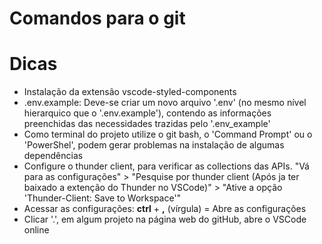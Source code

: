 # Comandos para o git 

# Dicas
* Instalação da extensão vscode-styled-components
* .env.example: Deve-se criar um novo arquivo '.env' (no mesmo nível hierarquico que o '.env.example'), contendo as informações preenchidas das necessidades trazidas pelo '.env_example'
* Como terminal do projeto utilize o git bash, o 'Command Prompt' ou o 'PowerShel', podem gerar problemas na instalação de algumas dependências
* Configure o thunder client, para verificar as collections das APIs. "Vá para as configurações" > "Pesquise por thunder client (Após ja ter baixado a extenção do Thunder no VSCode)" > "Ative a opção 'Thunder-Client: Save to Workspace'"
* Acessar as configurações: <b>ctrl</b> + <b>,</b> (vírgula) = Abre as configurações
* Clicar '.', em algum projeto na página web do gitHub, abre o VSCode online